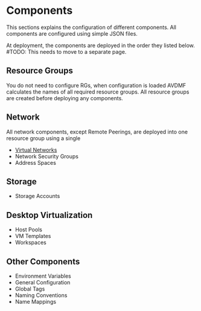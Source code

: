 # Components
This sections explains the configuration of different components. All components are configured using simple JSON files.

At deployment, the components are deployed in the order they listed below. #TODO: This needs to move to a separate page.

## Resource Groups
You do not need to configure RGs, when configuration is loaded AVDMF calculates the names of all required resource groups.
All resource groups are created before deploying any components.


## Network
All network components, except Remote Peerings, are deployed into one resource group using a single
- [Virtual Networks](Documentation\Components\Network\VirtualNetworks.html)
- Network Security Groups
- Address Spaces

## Storage
- Storage Accounts

## Desktop Virtualization
- Host Pools
- VM Templates
- Workspaces

## Other Components
- Environment Variables
- General Configuration
- Global Tags
- Naming Conventions
- Name Mappings